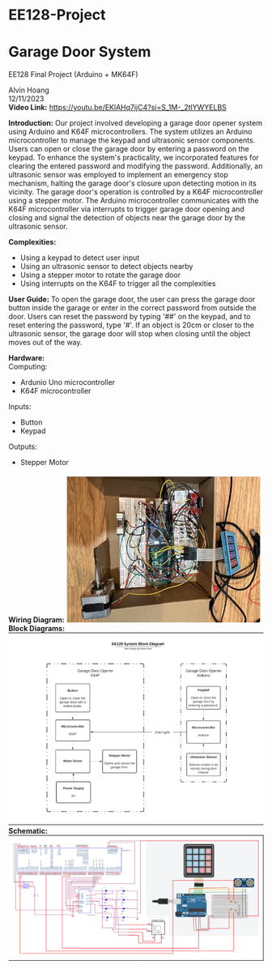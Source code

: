 # EE128-Project

# Garage Door System
EE128 Final Project (Arduino + MK64F)

Alvin Hoang \
12/11/2023 \
**Video Link:** https://youtu.be/EKlAHq7ijC4?si=S_1M-_2tlYWYELBS

**Introduction:**
Our project involved developing a garage door opener system using Arduino and K64F microcontrollers.
The system utilizes an Arduino microcontroller to manage the keypad and ultrasonic sensor components. Users can open or close the garage door by entering a password on the keypad. To enhance the system's practicality, we incorporated features for clearing the entered password and modifying the password. Additionally, an ultrasonic sensor was employed to implement an emergency stop mechanism, halting the garage door's closure upon detecting motion in its vicinity. The garage door's operation is controlled by a K64F microcontroller using a stepper motor. The Arduino microcontroller communicates with the K64F microcontroller via interrupts to trigger garage door opening and closing and signal the detection of objects near the garage door by the ultrasonic sensor.


**Complexities:**
* Using a keypad to detect user input
* Using an ultrasonic sensor to detect objects nearby
* Using a stepper motor to rotate the garage door
* Using interrupts on the K64F to trigger all the complexities

**User Guide:**
To open the garage door, the user can press the garage door button inside the garage or enter in the correct password from outside the door. Users can reset the password by typing '##' on the keypad, and to reset entering the password, type '#'. If an object is 20cm or closer to the ultrasonic sensor, the garage door will stop when closing until the object moves out of the way. 

**Hardware:** \
Computing: 
* Ardunio Uno microcontroller
* K64F microcontroller

Inputs: 
* Button
* Keypad

Outputs:
* Stepper Motor

**Wiring Diagram:**
![](Circuit.png)
**Block Diagrams:**
![](Diagram.png)
**Schematic:**
![](Schematic.png)
